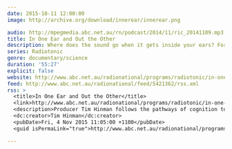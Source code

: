 ```yaml
---
date: 2015-10-11 12:00:00
image: http://archive.org/download/innerear/innerear.png

audio: http://mpegmedia.abc.net.au/rn/podcast/2014/11/ric_20141109.mp3
title: In One Ear and Out the Other
description: Where does the sound go when it gets inside your ears? For centuries philosophers and thinkers have puzzled over the nature of human perception &#x2014; and in more recent times, neuroscientists and cognitive psychologists have sought to map out how our brains perform the functions that let us perceive and understand the world around us. Take a bizarre trip inside the brain of Danish documentary producer Tim Hinman, as he does his best to follow the pathways of cognition to the source &#x2014; only to be confronted with a stranger and stranger inner universe.
series: Radiotonic
genre: documentary/science
duration: '55:27'
explicit: false
website: http://www.abc.net.au/radionational/programs/radiotonic/in-one-ear-out-the-other/5861876
feed: http://www.abc.net.au/radionational/feed/5421362/rss.xml
rss: >
  <title>In One Ear and Out the Other</title>
  <link>http://www.abc.net.au/radionational/programs/radiotonic/in-one-ear-out-the-other/5861876</link>
  <description>Producer Tim Hinman follows the pathways of cognition to the source – only to be confronted with a stranger and stranger inner universe.</description>
  <dc:creator>Tim Hinman</dc:creator>
  <pubDate>Fri, 4 Nov 2015 11:05:00 +1100</pubDate>
  <guid isPermaLink="true">http://www.abc.net.au/radionational/programs/radiotonic/in-one-ear-out-the-other/5861876</guid>

---
```


